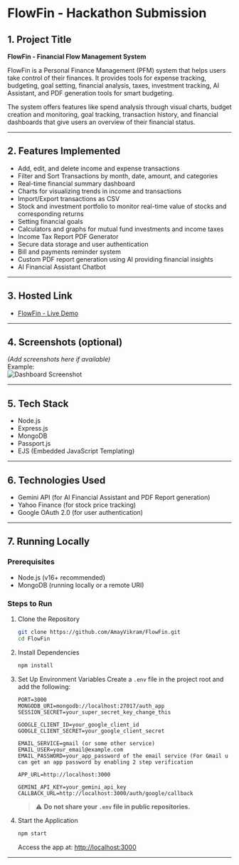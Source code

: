 # FlowFin - Hackathon Submission

## 1. Project Title
**FlowFin - Financial Flow Management System**

FlowFin is a Personal Finance Management (PFM) system that helps users take control of their finances. It provides tools for expense tracking, budgeting, goal setting, financial analysis, taxes, investment tracking, AI Assistant, and PDF generation tools for smart budgeting. 

The system offers features like spend analysis through visual charts, budget creation and monitoring, goal tracking, transaction history, and financial dashboards that give users an overview of their financial status.

---

## 2. Features Implemented
- Add, edit, and delete income and expense transactions
- Filter and Sort Transactions by month, date, amount, and categories
- Real-time financial summary dashboard
- Charts for visualizing trends in income and transactions
- Import/Export transactions as CSV
- Stock and investment portfolio to monitor real-time value of stocks and corresponding returns
- Setting financial goals
- Calculators and graphs for mutual fund investments and income taxes
- Income Tax Report PDF Generator
- Secure data storage and user authentication
- Bill and payments reminder system
- Custom PDF report generation using AI providing financial insights
- AI Financial Assistant Chatbot

---

## 3. Hosted Link
- [FlowFin - Live Demo](https://flowfin-2.onrender.com)

---

## 4. Screenshots (optional)
*(Add screenshots here if available)*  
Example:  
![Dashboard Screenshot](https://via.placeholder.com/600x300.png?text=Dashboard+Screenshot)

---

## 5. Tech Stack
- Node.js
- Express.js
- MongoDB
- Passport.js
- EJS (Embedded JavaScript Templating)

---

## 6. Technologies Used
- Gemini API (for AI Financial Assistant and PDF Report generation)
- Yahoo Finance (for stock price tracking)
- Google OAuth 2.0 (for user authentication)

---

## 7. Running Locally

### Prerequisites
- Node.js (v16+ recommended)
- MongoDB (running locally or a remote URI)

### Steps to Run

1. Clone the Repository
    ```bash
    git clone https://github.com/AmayVikram/FlowFin.git
    cd FlowFin
    ```

2. Install Dependencies
    ```bash
    npm install
    ```

3. Set Up Environment Variables
    Create a `.env` file in the project root and add the following:
    ```env
    PORT=3000
    MONGODB_URI=mongodb://localhost:27017/auth_app
    SESSION_SECRET=your_super_secret_key_change_this

    GOOGLE_CLIENT_ID=your_google_client_id
    GOOGLE_CLIENT_SECRET=your_google_client_secret

    EMAIL_SERVICE=gmail (or some other service)
    EMAIL_USER=your_email@example.com
    EMAIL_PASSWORD=your_app_password of the email service (For Gmail u can get an app password by enabling 2 step verification

    APP_URL=http://localhost:3000

    GEMINI_API_KEY=your_gemini_api_key
    CALLBACK_URL=http://localhost:3000/auth/google/callback
    ```
    > ⚠️ **Do not share your `.env` file in public repositories.**


4. Start the Application
    ```bash
    npm start
    ```
    Access the app at: [http://localhost:3000](http://localhost:3000)

---


